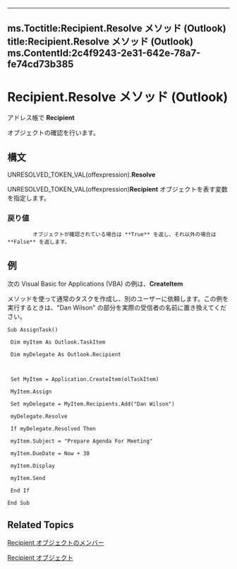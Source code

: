 

---
ms.Toctitle:Recipient.Resolve メソッド (Outlook)
title:Recipient.Resolve メソッド (Outlook)
ms.ContentId:2c4f9243-2e31-642e-78a7-fe74cd73b385
---
# Recipient.Resolve メソッド (Outlook)




アドレス帳で **Recipient**



 オブジェクトの確認を行います。

## 構文
UNRESOLVED_TOKEN_VAL(offexpression).**Resolve**



UNRESOLVED_TOKEN_VAL(offexpression)**Recipient** オブジェクトを表す変数を指定します。

### 戻り値

            オブジェクトが確認されている場合は **True** を返し、それ以外の場合は **False** を返します。





## 例
次の Visual Basic for Applications (VBA) の例は、**CreateItem**



 メソッドを使って通常のタスクを作成し、別のユーザーに依頼します。この例を実行するときは、"Dan Wilson" の部分を実際の受信者の名前に置き換えてください。

```vba
Sub AssignTask() 
 
 Dim myItem As Outlook.TaskItem 
 
 Dim myDelegate As Outlook.Recipient 
 
 
 
 Set MyItem = Application.CreateItem(olTaskItem) 
 
 MyItem.Assign 
 
 Set myDelegate = MyItem.Recipients.Add("Dan Wilson") 
 
 myDelegate.Resolve 
 
 If myDelegate.Resolved Then 
 
 myItem.Subject = "Prepare Agenda For Meeting" 
 
 myItem.DueDate = Now + 30 
 
 myItem.Display 
 
 myItem.Send 
 
 End If 
 
End Sub
```




## Related Topics

[Recipient オブジェクトのメンバー](70e34018-95de-7fcf-1331-9be61a8675a2.md)

[Recipient オブジェクト](8cee4d79-ec55-52a4-710b-6456944ca86d.md)




